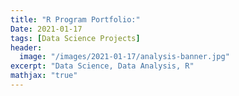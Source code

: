 ```yaml
---
title: "R Program Portfolio:"
Date: 2021-01-17
tags: [Data Science Projects]
header:
  image: "/images/2021-01-17/analysis-banner.jpg"
excerpt: "Data Science, Data Analysis, R"
mathjax: "true"
---
```

